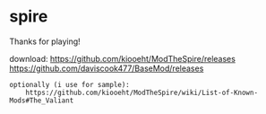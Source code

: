 # spire
Thanks for playing!

download:
	https://github.com/kiooeht/ModTheSpire/releases
	https://github.com/daviscook477/BaseMod/releases
	
	optionally (i use for sample):
		https://github.com/kiooeht/ModTheSpire/wiki/List-of-Known-Mods#The_Valiant